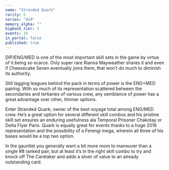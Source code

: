```yaml
---
name: "Stranded Quark"
rarity: 5
series: "ds9"
memory_alpha: ""
bigbook_tier: 2
events: 10
in_portal: false
published: true
---
```


DIP/ENG/MED is one of the most important skill sets in the game by virtue of it being so scarce. Only super rare Rianna Mayweather shares it and even if Cheesecake Seven eventually joins them, that won’t do much to diminish its authority.

Still lagging leagues behind the pack in terms of power is the ENG+MED pairing. With so much of its representation scattered between the secondaries and tertiaries of various crew, any semblance of power has a great advantage over other, thinner options.

Enter Stranded Quark; owner of the best voyage total among ENG/MED crew. He’s a great option for several different skill combos and his pristine skill set ensures an enduring usefulness ala Temporal Prisoner Chakotay or Delta Flyer Paris. Quark is equally great for events thanks to a huge 2018 representation and the possibility of a Ferengi mega, wherein all three of his bases would be a top two option.

In the gauntlet you generally want a bit more room to maneuver than a single #8 ranked pair, but at least it’s in the right skill combo to try and knock off The Caretaker and adds a sliver of value to an already outstanding card. 
